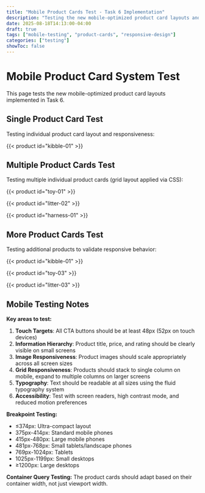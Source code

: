 ```yaml
---
title: "Mobile Product Cards Test - Task 6 Implementation"
description: "Testing the new mobile-optimized product card layouts and responsive grid system"
date: 2025-08-18T14:13:00-04:00
draft: true
tags: ["mobile-testing", "product-cards", "responsive-design"]
categories: ["testing"]
showToc: false
---
```


# Mobile Product Card System Test

This page tests the new mobile-optimized product card layouts implemented in Task 6.

## Single Product Card Test

Testing individual product card layout and responsiveness:

{{< product id="kibble-01" >}}

## Multiple Product Cards Test

Testing multiple individual product cards (grid layout applied via CSS):

<div class="products-grid">

{{< product id="toy-01" >}}

{{< product id="litter-02" >}}

{{< product id="harness-01" >}}

</div>

## More Product Cards Test

Testing additional products to validate responsive behavior:

<div class="products-grid">

{{< product id="kibble-01" >}}

{{< product id="toy-03" >}}

{{< product id="litter-03" >}}

</div>

## Mobile Testing Notes

**Key areas to test:**

1. **Touch Targets**: All CTA buttons should be at least 48px (52px on touch devices)
2. **Information Hierarchy**: Product title, price, and rating should be clearly visible on small screens
3. **Image Responsiveness**: Product images should scale appropriately across all screen sizes
4. **Grid Responsiveness**: Products should stack to single column on mobile, expand to multiple columns on larger screens
5. **Typography**: Text should be readable at all sizes using the fluid typography system
6. **Accessibility**: Test with screen readers, high contrast mode, and reduced motion preferences

**Breakpoint Testing:**
- ≤374px: Ultra-compact layout
- 375px-414px: Standard mobile phones
- 415px-480px: Large mobile phones  
- 481px-768px: Small tablets/landscape phones
- 769px-1024px: Tablets
- 1025px-1199px: Small desktops
- ≥1200px: Large desktops

**Container Query Testing:**
The product cards should adapt based on their container width, not just viewport width.